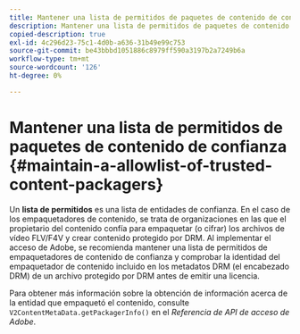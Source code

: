 ```yaml
---
title: Mantener una lista de permitidos de paquetes de contenido de confianza
description: Mantener una lista de permitidos de paquetes de contenido de confianza
copied-description: true
exl-id: 4c296d23-75c1-4d0b-a636-31b49e99c753
source-git-commit: be43bbbd1051886c8979ff590a3197b2a7249b6a
workflow-type: tm+mt
source-wordcount: '126'
ht-degree: 0%

---
```


# Mantener una lista de permitidos de paquetes de contenido de confianza {#maintain-a-allowlist-of-trusted-content-packagers}

Un **lista de permitidos** es una lista de entidades de confianza. En el caso de los empaquetadores de contenido, se trata de organizaciones en las que el propietario del contenido confía para empaquetar (o cifrar) los archivos de vídeo FLV/F4V y crear contenido protegido por DRM. Al implementar el acceso de Adobe, se recomienda mantener una lista de permitidos de empaquetadores de contenido de confianza y comprobar la identidad del empaquetador de contenido incluido en los metadatos DRM (el encabezado DRM) de un archivo protegido por DRM antes de emitir una licencia.

Para obtener más información sobre la obtención de información acerca de la entidad que empaquetó el contenido, consulte `V2ContentMetaData.getPackagerInfo()` en el *Referencia de API de acceso de Adobe*.
